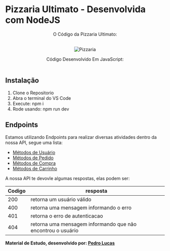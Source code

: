 # Pizzaria Ultimato - Desenvolvida com NodeJS

<div align="center">

O Código da Pizzaria Ultimato:
<br>
<br>

![Pizzaria](https://media.istockphoto.com/id/1145383503/pt/vetorial/logo-of-a-sketched-pizza-vector-illustration-on-black-background.jpg?s=170667a&w=0&k=20&c=ZuD2dva7Ry2sglqnxr3JtIUeXANr2f_wuJVSk8MqV74= "Pizza")

Código Desenvolvido Em JavaScript:
<br>
<br>

<!-- ![NodeJS](https://www.opus-software.com.br/wp-content/uploads/2018/09/nodejs.jpg "NodeJS") -->

 </div>

## Instalação

1. Clone o Repositorio
2. Abra o terminal do VS Code
3. Execute: npm i
4. Rode usando: npm run dev

## Endpoints

Estamos utilizando Endpoints para realizar diversas atividades dentro da nossa API, segue uma lista:

* [Métodos de Usuário](/src/controller/usuario.controller.js)
* [Métodos de Pedido](/src/controller/pedido.controller.js)
* [Métodos de Compra](/src/controller/compra.controller.js)
* [Métodos de Carrinho](/src/controller/carrinho.controller.js)

A nossa API te devovle algumas respostas, elas podem ser:

| Codigo | resposta                                                      |
| :------- | --------------------------------------------------------------- |
| 200    | retorna um usuário válido                                   |
| 400    | retorna uma mensagem informando o erro                        |
| 401    | retorna o erro de autenticacao                                |
| 404    | retorna uma mensagem informando que não encontrou o usuário |

**Material de Estudo, desenvolvido por: [Pedro Lucas](https://github.com/PedroLSF)**
